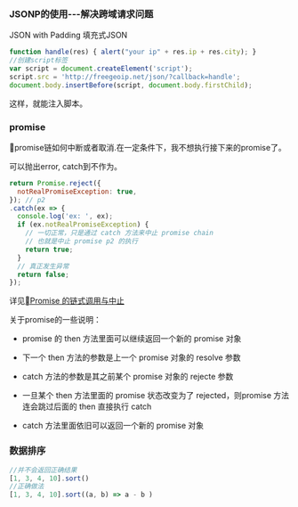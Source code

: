### JSONP的使用---解决跨域请求问题
JSON with Padding 填充式JSON  
```javascript
function handle(res) { alert("your ip" + res.ip + res.city); }
//创建script标签
var script = document.createElement('script');
script.src = 'http://freegeoip.net/json/?callback=handle';
document.body.insertBefore(script, document.body.firstChild);
```
这样，就能注入脚本。


### promise
promise链如何中断或者取消.在一定条件下，我不想执行接下来的promise了。

可以抛出error, catch到不作为。
```javascript
return Promise.reject({
  notRealPromiseException: true,
}); // p2
.catch(ex => {
  console.log('ex: ', ex);
  if (ex.notRealPromiseException) {
    // 一切正常，只是通过 catch 方法来中止 promise chain
    // 也就是中止 promise p2 的执行
    return true;
  }
  // 真正发生异常
  return false;
});
```
详见[Promise 的链式调用与中止](http://www.tuicool.com/articles/eERRZjA)

关于promise的一些说明：
+ promise 的 then 方法里面可以继续返回一个新的 promise 对象  

+ 下一个 then 方法的参数是上一个 promise 对象的 resolve 参数  

+ catch 方法的参数是其之前某个 promise 对象的 rejecte 参数  

+ 一旦某个 then 方法里面的 promise 状态改变为了 rejected，则promise 方法连会跳过后面的 then 直接执行 catch

+ catch 方法里面依旧可以返回一个新的 promise 对象


### 数据排序
```javascript
//并不会返回正确结果
[1, 3, 4, 10].sort()
//正确做法
[1, 3, 4, 10].sort((a, b) => a - b )
```


